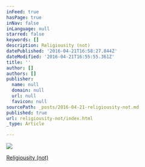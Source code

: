 ```yaml
---
inFeed: true
hasPage: true
inNav: false
inLanguage: null
starred: false
keywords: []
description: Religiousity (not)
datePublished: '2016-04-21T16:58:27.844Z'
dateModified: '2016-04-21T16:55:55.361Z'
title: ''
author: []
authors: []
publisher:
  name: null
  domain: null
  url: null
  favicon: null
sourcePath: _posts/2016-04-21-religiousity-not.md
published: true
url: religiousity-not/index.html
_type: Article

---
```

![](https://the-grid-user-content.s3-us-west-2.amazonaws.com/46c0632d-cc58-4bf6-90f5-dbc39954aa12.jpg)

[Religiousity (not)][0]

[0]: http://gospelofjesusswife.hds.harvard.edu/testing-indicates-gospel-jesuss-wife-papyrus-fragment-be-ancient